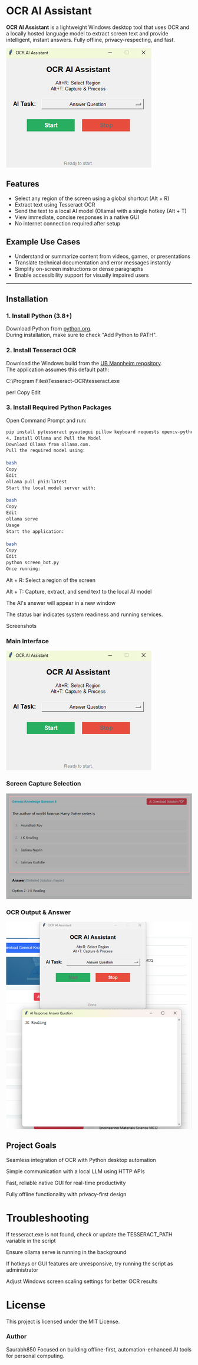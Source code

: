 # OCR AI Assistant

**OCR AI Assistant** is a lightweight Windows desktop tool that uses OCR and a locally hosted language model to extract screen text and provide intelligent, instant answers. Fully offline, privacy-respecting, and fast.

![Preview](assets/preview1.png)

## Features

- Select any region of the screen using a global shortcut (Alt + R)
- Extract text using Tesseract OCR
- Send the text to a local AI model (Ollama) with a single hotkey (Alt + T)
- View immediate, concise responses in a native GUI
- No internet connection required after setup

## Example Use Cases

- Understand or summarize content from videos, games, or presentations
- Translate technical documentation and error messages instantly
- Simplify on-screen instructions or dense paragraphs
- Enable accessibility support for visually impaired users

---

## Installation

### 1. Install Python (3.8+)

Download Python from [python.org](https://www.python.org/).  
During installation, make sure to check "Add Python to PATH".

### 2. Install Tesseract OCR

Download the Windows build from the [UB Mannheim repository](https://github.com/UB-Mannheim/tesseract/wiki).  
The application assumes this default path:

C:\Program Files\Tesseract-OCR\tesseract.exe

perl
Copy
Edit

### 3. Install Required Python Packages

Open Command Prompt and run:

```bash
pip install pytesseract pyautogui pillow keyboard requests opencv-python numpy
4. Install Ollama and Pull the Model
Download Ollama from ollama.com.
Pull the required model using:

bash
Copy
Edit
ollama pull phi3:latest
Start the local model server with:

bash
Copy
Edit
ollama serve
Usage
Start the application:

bash
Copy
Edit
python screen_bot.py
Once running:
```


Alt + R: Select a region of the screen

Alt + T: Capture, extract, and send text to the local AI model

The AI's answer will appear in a new window

The status bar indicates system readiness and running services.

Screenshots
### Main Interface
![Preview 1](assets/preview1.png)

### Screen Capture Selection
![Preview 2](assets/preview2.png)

### OCR Output & Answer
![Preview 3](assets/preview3.png)

## Project Goals
Seamless integration of OCR with Python desktop automation

Simple communication with a local LLM using HTTP APIs

Fast, reliable native GUI for real-time productivity

Fully offline functionality with privacy-first design

# Troubleshooting
If tesseract.exe is not found, check or update the TESSERACT_PATH variable in the script

Ensure ollama serve is running in the background

If hotkeys or GUI features are unresponsive, try running the script as administrator

Adjust Windows screen scaling settings for better OCR results 

# License
This project is licensed under the MIT License.

### Author
Saurabh850
Focused on building offline-first, automation-enhanced AI tools for personal computing.
